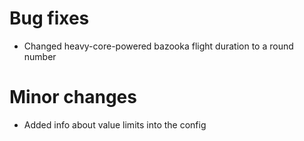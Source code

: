 # Bug fixes
* Changed heavy-core-powered bazooka flight duration to a round number
# Minor changes
* Added info about value limits into the config
